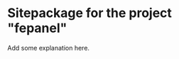Sitepackage for the project "fepanel"
==============================================================

Add some explanation here.
